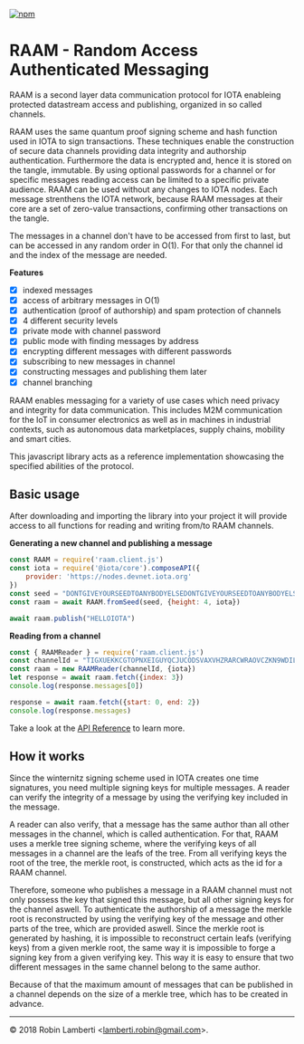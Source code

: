 [![npm](https://img.shields.io/npm/v/raam.client.js.svg)](https://www.npmjs.com/package/raam.client.js)

# RAAM - Random Access Authenticated Messaging
RAAM is a second layer data communication protocol for IOTA
enableing protected datastream access and publishing, organized in so called channels.

RAAM uses the same quantum proof signing scheme and hash function used in IOTA to sign transactions. 
These techniques enable the construction of secure data channels providing data integrity and 
authorship authentication. Furthermore the data is encrypted and, hence it is stored on the tangle, 
immutable. By using optional passwords for a channel or for specific messages reading access can be limited
to a specific private audience. RAAM can be used without any changes to IOTA nodes. Each message strenthens
the IOTA network, because RAAM messages at their core are a set of zero-value transactions, confirming other 
transactions on the tangle.

The messages in a channel don't have to be accessed from first to last, but can be accessed in any random order in O(1).
For that only the channel id and the index of the message are needed.

**Features**
- [x] indexed messages
- [x] access of arbitrary messages in O(1)
- [x] authentication (proof of authorship) and spam protection of channels
- [x] 4 different security levels
- [x] private mode with channel password
- [x] public mode with finding messages by address
- [x] encrypting different messages with different passwords
- [x] subscribing to new messages in channel
- [x] constructing messages and publishing them later
- [x] channel branching

RAAM enables messaging for a variety of use cases which need privacy and integrity for data communication. This includes
M2M communication for the IoT in consumer electronics as well as in machines in industrial contexts, such as
autonomous data marketplaces, supply chains, mobility and smart cities.

This javascript library acts as a reference implementation showcasing the specified abilities of the protocol. 

## Basic usage
After downloading and importing the library into your project it will provide access to all functions for reading and 
writing from/to RAAM channels.

**Generating a new channel and publishing a message**  
```js
const RAAM = require('raam.client.js')
const iota = require('@iota/core').composeAPI({
    provider: 'https://nodes.devnet.iota.org'
})
const seed = "DONTGIVEYOURSEEDTOANYBODYELSEDONTGIVEYOURSEEDTOANYBODYELSEDONTGIVEYOURSEEDTOANYBODYELSE"
const raam = await RAAM.fromSeed(seed, {height: 4, iota})

await raam.publish("HELLOIOTA")
```

**Reading from a channel**
```js
const { RAAMReader } = require('raam.client.js')
const channelId = "TIGXUEKKCGTOPNXEIGUYQCJUCODSVAXVHZRARCWRAOVCZKN9WDILGKRIDAXBJSACGDWTTVBEOIZHQTSYX"
const raam = new RAAMReader(channelId, {iota})
let response = await raam.fetch({index: 3})
console.log(response.messages[0])

response = await raam.fetch({start: 0, end: 2})
console.log(response.messages)
```

Take a look at the [API Reference](docs/api.md) to learn more.

## How it works
Since the winternitz signing scheme used in IOTA creates one time signatures, you need multiple signing keys for 
multiple messages. A reader can verify the integrity of a message by using the verifying key included in the message.

A reader can also verify, that a message has the same author than all other messages in the channel, which
is called authentication. For that, RAAM uses a merkle tree signing scheme, where the verifying keys of all messages in 
a channel are the leafs of the tree. From all verifying keys the root of the tree, the merkle root, is constructed, which 
acts as the id for a RAAM channel. 

Therefore, someone who publishes a message in a RAAM channel must not only possess the key that signed this message,
but all other signing keys for the channel aswell. To authenticate the authorship of a message the merkle root is 
reconstructed by using the verifying key of the message and other parts of the tree, which are provided aswell. 
Since the merkle root is generated by hashing, it is impossible to reconstruct certain leafs (verifying keys) from 
a given merkle root, the same way it is impossible to forge a signing key from a given verifying key. This way it is easy
to ensure that two different messages in the same channel belong to the same author.

Because of that the maximum amount of messages that can be published in a channel depends on the size of a merkle tree, 
which has to be created in advance.

* * *

&copy; 2018 Robin Lamberti \<lamberti.robin@gmail.com\>.